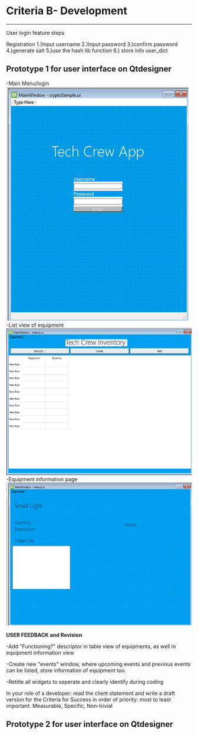 
# Criteria B- Development
---------------
User login feature steps

Registration
1.)Input username
2.)Input password
3.)confirm password
4.)generate salt
5.)use the hash lib function
6.) store info user_dict

## Prototype 1 for user interface on Qtdesigner
-Main Menu/login
![Mainmenu](Mainwindow.png.png)
-List view of equipment
![secondmenu](seconwindow.png.png)
-Equipment information page
![thirdmenu](thirdwindow.png.png)

**USER FEEDBACK and Revision**

-Add "Functioning?" descriptor in table view of equipments, as well in equipment information view

-Create new "events" window, where upcoming events and previous events can be listed, store information of equipment too.

-Retitle all widgets to seperate and clearly identify during coding

In your role of a developer: read the client statement and write a draft version for the Criteria for Success in order of priority: most to least important.  Measurable, Specific, Non-trivial

## Prototype 2 for user interface on Qtdesigner

